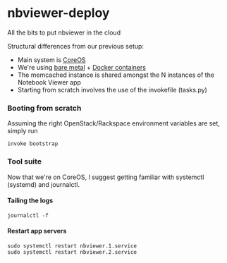 nbviewer-deploy
===============

All the bits to put nbviewer in the cloud

Structural differences from our previous setup:

* Main system is [CoreOS](https://coreos.com/)
* We're using [bare metal](http://www.rackspace.com/cloud/servers/onmetal/) + [Docker containers](https://www.docker.com/)
* The memcached instance is shared amongst the N instances of the Notebook Viewer app
* Starting from scratch involves the use of the invokefile (tasks.py)

### Booting from scratch

Assuming the right OpenStack/Rackspace environment variables are set, simply run

```
invoke bootstrap
```

### Tool suite

Now that we're on CoreOS, I suggest getting familiar with systemctl (systemd) and journalctl.

#### Tailing the logs

```
journalctl -f
```


#### Restart app servers

```
sudo systemctl restart nbviewer.1.service
sudo systemctl restart nbviewer.2.service
```

